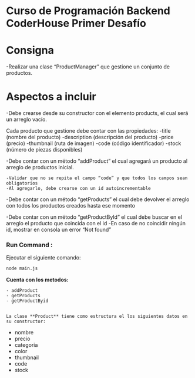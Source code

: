 # Curso de Programación Backend CoderHouse Primer Desafío

# Consigna

-Realizar una clase “ProductManager” que gestione un conjunto de productos.

# Aspectos a incluir

-Debe crearse desde su constructor con el elemento products, el cual será un arreglo vacío.

Cada producto que gestione debe contar con las propiedades:
    -title (nombre del producto)
    -description (descripción del producto)
    -price (precio)
    -thumbnail (ruta de imagen)
    -code (código identificador)
    -stock (número de piezas disponibles)


-Debe contar con un método “addProduct” el cual agregará un producto al arreglo de productos inicial. 

    -Validar que no se repita el campo “code” y que todos los campos sean obligatorios
    -Al agregarlo, debe crearse con un id autoincrementable

-Debe contar con un método “getProducts” el cual debe devolver el arreglo con todos los productos creados hasta ese momento

-Debe contar con un método “getProductById” el cual debe buscar en el arreglo el producto que coincida con el id
    -En caso de no coincidir ningún id, mostrar en consola un error “Not found”



### Run Command : 
Ejecutar el siguiente comando: 

```sh
node main.js
```


**Cuenta con los metodos:**
```
- addProduct
- getProducts
- getProductByid


La clase **Product** tiene como estructura el los siguientes datos en su constructor:

```
- nombre
- precio
- categoria
- color
- thumbnail
- code
- stock
```





